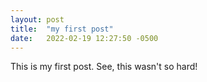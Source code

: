 ```yaml
---
layout: post
title:  "my first post"
date:   2022-02-19 12:27:50 -0500
---
```

This is my first post. See, this wasn't so hard!